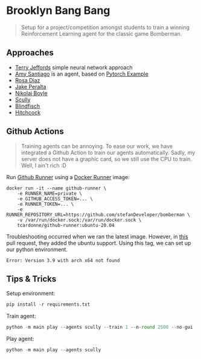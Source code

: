 # Brooklyn Bang Bang

> Setup for a project/competition amongst students to train a winning Reinforcement Learning agent for the classic game Bomberman.

## Approaches

* [Terry Jeffords](agent_code/terry_jeffords/README.md) simple neural network approach
* [Amy Santiago](agent_code/amy_santiago/README.md) is an agent, based on [Pytorch Example](https://pytorch.org/tutorials/intermediate/reinforcement_q_learning.html)
* [Rosa Diaz](agent_code/rosa_diaz/README.md)
* [Jake Peralta](agent_code/jake_peralta/README.md)
* [Nikolaj Boyle](agent_code/nikolaj_boyle/README.md)
* [Scully](agent_code/scully/README.md)
* [Blindfisch](agent_code/blindfisch/README.md)
* [Hitchcock](agent_code/hitchcock/README.md)


## Github Actions

> Training agents can be annoying. To ease our work, we have integrated a Github Action to train our agents automatically. Sadly, my server does not have a graphic card, so we still use the CPU to train. Well, I ain't rich :D 

Run [Github Runner](https://docs.github.com/en/actions/hosting-your-own-runners/about-self-hosted-runners) using a [Docker Runner](https://hub.docker.com/r/tcardonne/github-runner/) image:

```shell
docker run -it --name github-runner \
    -e RUNNER_NAME=private \
    -e GITHUB_ACCESS_TOKEN=... \
    -e RUNNER_TOKEN=... \
    -e RUNNER_REPOSITORY_URL=https://github.com/stefanDeveloper/bomberman \
    -v /var/run/docker.sock:/var/run/docker.sock \
    tcardonne/github-runner:ubuntu-20.04
```

Troubleshooting occurred when we ran the latest image. However, in [this](https://github.com/tcardonne/docker-github-runner/issues/22) pull request, they added the ubuntu support. Using this tag, we can set up our python environment. 

```shell
Error: Version 3.9 with arch x64 not found
```

## Tips & Tricks

Setup environment:

```python
pip install -r requirements.txt
```

Train agent:

```python
python -m main play --agents scully --train 1 --n-round 2500 --no-gui
```

Play agent:

```python
python -m main play --agents scully
```

